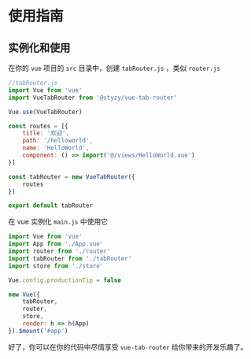 # 使用指南

## 实例化和使用

在你的 `vue` 项目的 `src` 目录中，创建 `tabRouter.js` ，类似 `router.js`

```javascript
//tabRouter.js
import Vue from 'vue'
import VueTabRouter from '@styzy/vue-tab-router'

Vue.use(VueTabRouter)

const routes = [{
    title: '欢迎',
    path: '/helloworld',
    name: 'HelloWorld',
    component: () => import('@/views/HelloWorld.vue')
}]

const tabRouter = new VueTabRouter({
    routes
})

export default tabRouter
```

在 vue 实例化 `main.js` 中使用它

```javascript
import Vue from 'vue'
import App from './App.vue'
import router from './router'
import tabRouter from './tabRouter'
import store from './store'

Vue.config.productionTip = false

new Vue({
    tabRouter,
    router,
    store,
    render: h => h(App)
}).$mount('#app')
```

好了，你可以在你的代码中尽情享受 `vue-tab-router` 给你带来的开发乐趣了。
